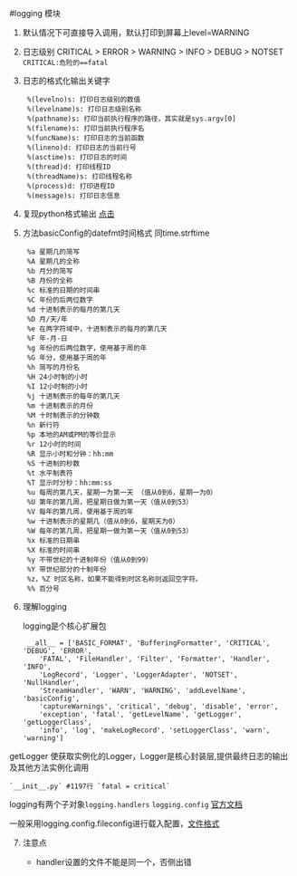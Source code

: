 #logging 模块


1. 默认情况下可直接导入调用，默认打印到屏幕上level=WARNING

2. 日志级别 CRITICAL > ERROR > WARNING > INFO > DEBUG > NOTSET  `CRITICAL:危险的==fatal` 

3. 日志的格式化输出关键字

		%(levelno)s: 打印日志级别的数值
		%(levelname)s: 打印日志级别名称
		%(pathname)s: 打印当前执行程序的路径，其实就是sys.argv[0]
		%(filename)s: 打印当前执行程序名
		%(funcName)s: 打印日志的当前函数
		%(lineno)d: 打印日志的当前行号
		%(asctime)s: 打印日志的时间
		%(thread)d: 打印线程ID
		%(threadName)s: 打印线程名称
		%(process)d: 打印进程ID
		%(message)s: 打印日志信息

5. 复现python格式输出 [点击](http://www.cnblogs.com/plwang1990/p/3757549.html)

4. 方法basicConfig的datefmt时间格式 同time.strftime

		%a 星期几的简写
		%A 星期几的全称
		%b 月分的简写
		%B 月份的全称
		%c 标准的日期的时间串
		%C 年份的后两位数字
		%d 十进制表示的每月的第几天
		%D 月/天/年
		%e 在两字符域中，十进制表示的每月的第几天
		%F 年-月-日
		%g 年份的后两位数字，使用基于周的年
		%G 年分，使用基于周的年
		%h 简写的月份名
		%H 24小时制的小时
		%I 12小时制的小时
		%j 十进制表示的每年的第几天
		%m 十进制表示的月份
		%M 十时制表示的分钟数
		%n 新行符
		%p 本地的AM或PM的等价显示
		%r 12小时的时间
		%R 显示小时和分钟：hh:mm
		%S 十进制的秒数
		%t 水平制表符
		%T 显示时分秒：hh:mm:ss
		%u 每周的第几天，星期一为第一天 （值从0到6，星期一为0）
		%U 第年的第几周，把星期日做为第一天（值从0到53）
		%V 每年的第几周，使用基于周的年
		%w 十进制表示的星期几（值从0到6，星期天为0）
		%W 每年的第几周，把星期一做为第一天（值从0到53）
		%x 标准的日期串
		%X 标准的时间串
		%y 不带世纪的十进制年份（值从0到99）
		%Y 带世纪部分的十制年份
		%z，%Z 时区名称，如果不能得到时区名称则返回空字符。
		%% 百分号

6. 理解logging
	
	logging是个核心扩展包

		__all__ = ['BASIC_FORMAT', 'BufferingFormatter', 'CRITICAL', 'DEBUG', 'ERROR',
           'FATAL', 'FileHandler', 'Filter', 'Formatter', 'Handler', 'INFO',
           'LogRecord', 'Logger', 'LoggerAdapter', 'NOTSET', 'NullHandler',
           'StreamHandler', 'WARN', 'WARNING', 'addLevelName', 'basicConfig',
           'captureWarnings', 'critical', 'debug', 'disable', 'error',
           'exception', 'fatal', 'getLevelName', 'getLogger', 'getLoggerClass',
           'info', 'log', 'makeLogRecord', 'setLoggerClass', 'warn', 'warning']

getLogger 使获取实例化的Logger，Logger是核心封装层,提供最终日志的输出及其他方法实例化调用
	
	`__init__.py` #1197行 `fatal = critical`

	
logging有两个子对象`logging.handlers`  `logging.config`
[官方文档](https://docs.python.org/2/library/logging.handlers.html#logging.StreamHandler)

一般采用logging.config.fileconfig进行载入配置，[文件格式](https://docs.python.org/2/library/logging.config.html#configuration-file-format)
	

7. 注意点

	- handler设置的文件不能是同一个，否侧出错

	